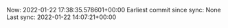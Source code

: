Now: 2022-01-22 17:38:35.578601+00:00 Earliest commit since sync: None Last sync: 2022-01-22 14:07:21+00:00
